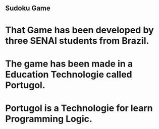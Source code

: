 ## Sudoku Game
# That Game has been developed by three SENAI students from Brazil. 
# The game has been made in a Education Technologie called Portugol.
# Portugol is a Technologie for learn Programming Logic.
